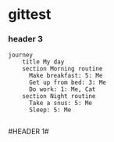 # gittest

### header 3


```mermaid
journey
    title My day
    section Morning routine
      Make breakfast: 5: Me
      Get up from bed: 3: Me
      Do work: 1: Me, Cat
    section Night routine
      Take a snus: 5: Me
      Sleep: 5: Me
      

```

#HEADER 1#

